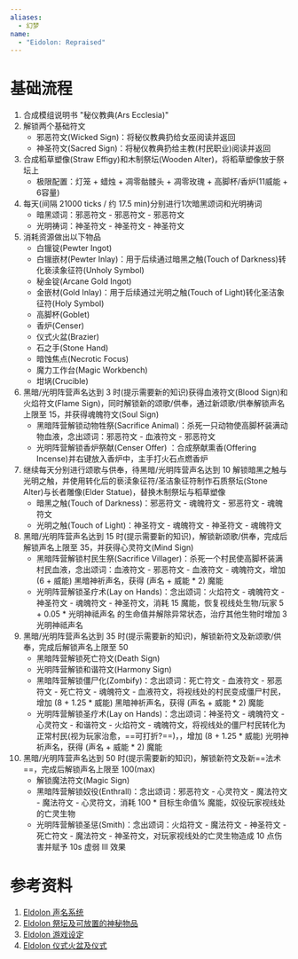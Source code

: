 ```yaml
---
aliases:
  - 幻梦
name: 
  - "Eidolon: Repraised"
---
```

# 基础流程
1. 合成模组说明书 "秘仪教典(Ars Ecclesia)"
2. 解锁两个基础符文
	- 邪恶符文(Wicked Sign)：将秘仪教典扔给女巫阅读并返回
	- 神圣符文(Sacred Sign)：将秘仪教典扔给主教(村民职业)阅读并返回
3. 合成稻草塑像(Straw Effigy)和木制祭坛(Wooden Alter)，将稻草塑像放于祭坛上
	- 极限配置：灯笼 + 蜡烛 + 凋零骷髅头 + 凋零玫瑰 + 高脚杯/香炉(11威能 + 6容量)
4. 每天(间隔 21000 ticks / 约 17.5 min)分别进行1次暗黑颂词和光明祷词
	- 暗黑颂词：邪恶符文 - 邪恶符文 - 邪恶符文
	- 光明祷词：神圣符文 - 神圣符文 - 神圣符文
5. 消耗资源做出以下物品
	- 白镴锭(Pewter Ingot)
	- 白镴嵌材(Pewter Inlay)：用于后续通过暗黑之触(Touch of Darkness)转化亵渎象征符(Unholy Symbol)
	- 秘金锭(Arcane Gold Ingot)
	- 金嵌材(Gold Inlay)：用于后续通过光明之触(Touch of Light)转化圣洁象征符(Holy Symbol)
	- 高脚杯(Goblet)
	- 香炉(Censer)
	- 仪式火盆(Brazier)
	- 石之手(Stone Hand)
	- 暗蚀焦点(Necrotic Focus)
	- 魔力工作台(Magic Workbench)
	- 坩埚(Crucible)
6. 黑暗/光明阵营声名达到 3 时(提示需要新的知识)获得血液符文(Blood Sign)和火焰符文(Flame Sign)，同时解锁新的颂歌/供奉，通过新颂歌/供奉解锁声名上限至 15，并获得魂魄符文(Soul Sign)
	- 黑暗阵营解锁动物牲祭(Sacrifice Animal)：杀死一只动物使高脚杯装满动物血液，念出颂词：邪恶符文 - 血液符文 - 邪恶符文
	- 光明阵营解锁香炉祭献(Censer Offer) ：合成祭献熏香(Offering Incense)并右键放入香炉中，主手打火石点燃香炉
7. 继续每天分别进行颂歌与供奉，待黑暗/光明阵营声名达到 10 解锁暗黑之触与光明之触，并使用转化后的亵渎象征符/圣洁象征符制作石质祭坛(Stone Alter)与长者雕像(Elder Statue)，替换木制祭坛与稻草塑像
	- 暗黑之触(Touch of Darkness)：邪恶符文 - 魂魄符文 - 邪恶符文 - 魂魄符文
	- 光明之触(Touch of Light)：神圣符文 - 魂魄符文 - 神圣符文 - 魂魄符文
8.  黑暗/光明阵营声名达到 15 时(提示需要新的知识)，解锁新颂歌/供奉，完成后解锁声名上限至 35，并获得心灵符文(Mind Sign)
	- 黑暗阵营解锁村民生祭(Sacrifice Villager)：杀死一个村民使高脚杯装满村民血液，念出颂词：血液符文 - 邪恶符文 - 血液符文 - 魂魄符文，增加 (6 + 威能) 黑暗神祈声名，获得 (声名 + 威能 * 2) 魔能
	- 光明阵营解锁圣疗术(Lay on Hands)：念出颂词：火焰符文 - 魂魄符文 - 神圣符文 - 魂魄符文 - 神圣符文，消耗 15 魔能，恢复视线处生物/玩家 5 + 0.05 * 光明神祗声名 的生命值并解除异常状态，治疗其他生物时增加 3 光明神祗声名
9. 黑暗/光明阵营声名达到 35 时(提示需要新的知识)，解锁新符文及新颂歌/供奉，完成后解锁声名上限至 50
	- 黑暗阵营解锁死亡符文(Death Sign)
	- 光明阵营解锁和谐符文(Harmony Sign)
	- 黑暗阵营解锁僵尸化(Zombify)：念出颂词：死亡符文 - 血液符文 - 邪恶符文 - 死亡符文 - 魂魄符文 - 血液符文，将视线处的村民变成僵尸村民，增加 (8 + 1.25 \* 威能) 黑暗神祈声名，获得 (声名 + 威能 * 2) 魔能
	- 光明阵营解锁圣疗术(Lay on Hands)：念出颂词：神圣符文 - 魂魄符文 - 心灵符文 - 和谐符文 - 火焰符文 - 魂魄符文，将视线处的僵尸村民转化为正常村民(视为玩家治愈，==可打折?==)，，增加 (8 + 1.25 \* 威能) 光明神祈声名，获得 (声名 + 威能 * 2) 魔能
10. 黑暗/光明阵营声名达到 50 时(提示需要新的知识)，解锁新符文及新==法术==，完成后解锁声名上限至 100(max)
	- 解锁魔法符文(Magic Sign)
	- 黑暗阵营解锁奴役(Enthrall)：念出颂词：邪恶符文 - 心灵符文 - 魔法符文 - 魔法符文 - 心灵符文，消耗 100 \* 目标生命值% 魔能，奴役玩家视线处的亡灵生物
	- 光明阵营解锁圣惩(Smith)：念出颂词：火焰符文 - 魔法符文 - 神圣符文 - 死亡符文 - 魔法符文 - 神圣符文，对玩家视线处的亡灵生物造成 10 点伤害并赋予 10s 虚弱 III 效果

# 参考资料
1. [Eldolon 声名系统](https://www.mcmod.cn/item/828725.htmlr)
2. [Eldolon 祭坛及可放置的神秘物品](https://www.mcmod.cn/item/821643.html)
3. [Eldolon 游戏设定](https://www.mcmod.cn/item/list/15864-10.html)
4. [Eldolon 仪式火盆及仪式](https://www.mcmod.cn/item/821657.html)